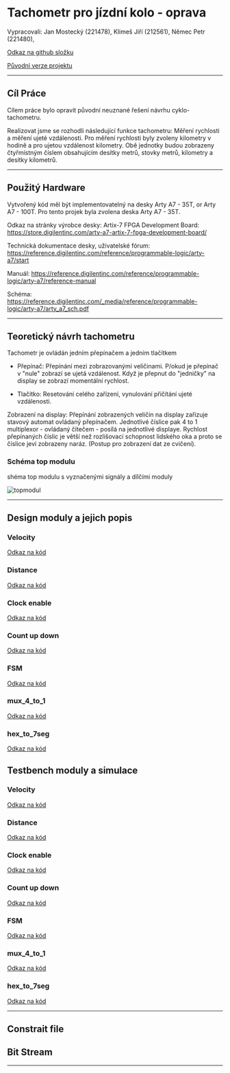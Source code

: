 # Tachometr pro jízdní kolo - oprava

Vypracovali: Jan Mostecký (221478), Klimeš Jiří (212561), Němec Petr (221480), 

[Odkaz na github složku](https://github.com/JanMostecky/Digital-electronics-1/tree/main/projekt%20-%20oprava)

[Původní verze projektu](https://github.com/JanMostecky/Digital-electronics-1/tree/main/project)

------------------------------

## Cíl Práce

Cílem práce bylo opravit původní neuznané řešení návrhu cyklo-tachometru. 

Realizovat jsme se rozhodli následující funkce tachometru: Měření rychlosti a měření ujeté vzdálenosti. 
Pro měření rychlosti byly zvoleny kilometry v hodině a pro ujetou vzdálenost kilometry. Obě jednotky budou zobrazeny čtyřmístným číslem obsahujícím desítky metrů, stovky metrů, kilometry a desítky kilometrů. 

-----------------------------

## Použitý Hardware

Vytvořený kód měl být implementovatelný na desky Arty A7 - 35T, or Arty A7 - 100T. Pro tento projek byla zvolena deska Arty A7 - 35T.

Odkaz na stránky výrobce desky: Artix-7 FPGA Development Board:
https://store.digilentinc.com/arty-a7-artix-7-fpga-development-board/

Technická dokumentace desky, uživatelské fórum: 
https://reference.digilentinc.com/reference/programmable-logic/arty-a7/start

Manuál:
https://reference.digilentinc.com/reference/programmable-logic/arty-a7/reference-manual

Schéma:
https://reference.digilentinc.com/_media/reference/programmable-logic/arty-a7/arty_a7_sch.pdf

-----------------------------

## Teoretický návrh tachometru

Tachometr je ovládán jedním přepínačem a jedním tlačítkem

- Přepínač: 
Přepínání mezi zobrazovanými veličinami. P/okud je přepínač v "nule" zobrazí se ujetá vzdálenost. Když je přepnut do "jedničky" na display se zobrazí momentální rychlost. 

- Tlačítko:
Resetování celého zařízení, vynulování přičítání ujeté vzdálenosti. 

Zobrazení na display: 
Přepínání zobrazených veličin na display zařizuje stavový automat ovládaný přepínačem. Jednotlivé číslice pak  4 to 1 multiplexor - ovládaný čítečem - posílá na jednotlivé displaye. Rychlost přepínaných číslic je větší než rozlišovací schopnost lidského oka a proto se číslice jeví zobrazeny naráz. (Postup pro zobrazení dat ze cvičení). 

### Schéma top modulu

shéma top modulu s vyznačenými signály a dílčími moduly

![topmodul]()

------------------------

## Design moduly a jejich popis

### Velocity

[Odkaz na kód](https://github.com/JanMostecky/Digital-electronics-1/blob/main/projekt%20-%20oprava/k%C3%B3dy/Velocity_design.md)


### Distance

[Odkaz na kód](https://github.com/JanMostecky/Digital-electronics-1/blob/main/projekt%20-%20oprava/k%C3%B3dy/Design_distance.md)

### Clock enable

[Odkaz na kód](https://github.com/JanMostecky/Digital-electronics-1/blob/main/projekt%20-%20oprava/k%C3%B3dy/clock_enable.md)

### Count up down

[Odkaz na kód](https://github.com/JanMostecky/Digital-electronics-1/blob/main/projekt%20-%20oprava/k%C3%B3dy/count_up_down.md)

### FSM

[Odkaz na kód](https://github.com/JanMostecky/Digital-electronics-1/blob/main/projekt%20-%20oprava/k%C3%B3dy/fsm.md)

### mux_4_to_1

[Odkaz na kód](https://github.com/JanMostecky/Digital-electronics-1/blob/main/projekt%20-%20oprava/k%C3%B3dy/mux.md)

### hex_to_7seg

[Odkaz na kód](https://github.com/JanMostecky/Digital-electronics-1/blob/main/projekt%20-%20oprava/k%C3%B3dy/hex_to_7seg.md)


## Testbench moduly a simulace

### Velocity

[Odkaz na kód]()


### Distance

[Odkaz na kód]()

### Clock enable

[Odkaz na kód]()

### Count up down

[Odkaz na kód]()

### FSM

[Odkaz na kód]()

### mux_4_to_1

[Odkaz na kód]()

### hex_to_7seg

[Odkaz na kód]()

------------------------

## Constrait file


## Bit Stream

-----------------------




